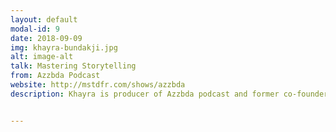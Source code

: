 ```yaml
---
layout: default
modal-id: 9
date: 2018-09-09
img: khayra-bundakji.jpg
alt: image-alt
talk: Mastering Storytelling
from: Azzbda Podcast
website: http://mstdfr.com/shows/azzbda
description: Khayra is producer of Azzbda podcast and former co-founder of Mstdfr Podcasting Network. With a BSc Computer Science and experience in communications, she creates bridges between the tech and media world. .


---
```

